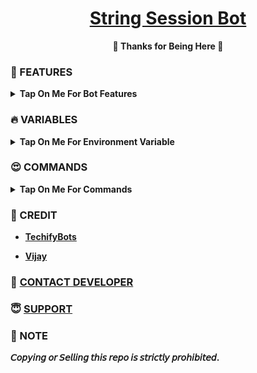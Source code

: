 <h1 align="center">
 <b><a href="https://youtu.be/mbrXwwbkIrI" target="/blank">String Session Bot</a>
</h1>

<p align="center">🩷 Thanks for Being Here 🩷</p>



### 🥰 FEATURES

<details><summary>Tap On Me For Bot Features</summary>

- Generate Pyrogram Session
- Generate Pyrogram Bot Session
- Generate Telethon Session
- Generate Telethon Bot Session
- Can Add Multiple Force Subscribe Channel
- Can Broadcast Message To Users
- Fully modified repo
- Deploy To Koyeb + Heroku + Railway.
- [Developer support](https://telegram.me/TechifySupport) 24x7.
</details>


### 🔥 VARIABLES

<details><summary>Tap On Me For Environment Variable</summary>

- `API_ID` : Get From [Here](https://youtu.be/y5FwAobQ-Kc)
- `API_HASH` : Get From [Here](https://youtu.be/y5FwAobQ-Kc)
- `BOT_TOKEN` : Get From [BotFather](https://youtu.be/aJILCCXfNVM)
- `MONGO_DB_URI` : Mongodb [Database](https://youtu.be/j8LIuM7vv18)
- `OWNER_ID` : Your Telegram ID.
- `LOG_CHANNEL` : Log Channel ID.
- `AUTH_CHANNELS` : Fsub Channel ID.

</details>

### 😍 COMMANDS

<b><details><summary>Tap On Me For Commands</summary>
```
start - Start The Bot
gen - To start generation string session
users - To det details of Users
cancel - To cancel the string generation process
broadcast - To broadcast your message
```
</b>
</details>


### 💞 CREDIT

- [TechifyBots](https://github.com/TechifyBots)

- [Vijay](https://github.com/VJBots)
</details>

### 🥳 [CONTACT DEVELOPER](https://telegram.me/TechifySupport)

### 😇 [SUPPORT](https://techifybots.github.io/PayWeb)

### 📌 NOTE

𝘊𝘰𝘱𝘺𝘪𝘯𝘨 𝘰𝘳 𝘚𝘦𝘭𝘭𝘪𝘯𝘨 𝘵𝘩𝘪𝘴 𝘳𝘦𝘱𝘰 𝘪𝘴 𝘴𝘵𝘳𝘪𝘤𝘵𝘭𝘺 𝘱𝘳𝘰𝘩𝘪𝘣𝘪𝘵𝘦𝘥.</b>